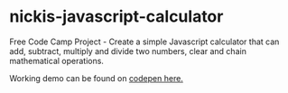 # nickis-javascript-calculator
Free Code Camp Project - Create a simple Javascript calculator that can add, subtract, multiply and divide two numbers, clear and chain mathematical operations.

Working demo can be found on <a href="https://codepen.io/nickihastings/full/wjvxjr/">codepen here.</a>
